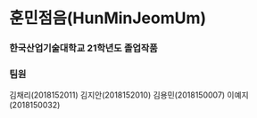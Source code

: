 # 훈민점음(HunMinJeomUm)
### 한국산업기술대학교 21학년도 졸업작품
### 팀원
김채리(2018152011)
김지안(2018152010)
김용민(2018150007)
이예지(2018150032)


